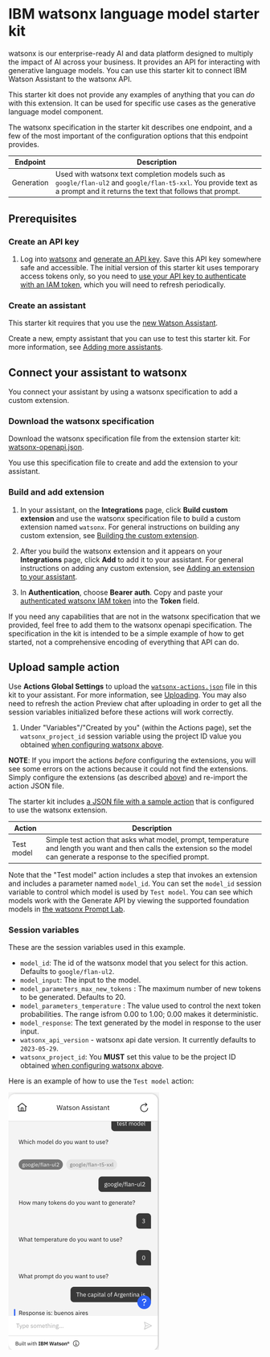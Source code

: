 # IBM watsonx language model starter kit

watsonx is our enterprise-ready AI and data platform designed to multiply the impact of AI across your business. It provides an API for interacting with generative language models. You can use this starter kit to connect IBM Watson Assistant to the watsonx API.

This starter kit does not provide any examples of anything that you can _do_ with this extension. It can be used for specific use cases as the generative language model component.

The watsonx specification in the starter kit describes one endpoint, and a few of the most important of the configuration options that this endpoint provides.

| Endpoint   | Description                                                                                                                                                                 |
| ---------- | --------------------------------------------------------------------------------------------------------------------------------------------------------------------------- |
| Generation | Used with watsonx text completion models such as `google/flan-ul2` and `google/flan-t5-xxl`. You provide text as a prompt and it returns the text that follows that prompt. |

## Prerequisites

### Create an API key

1. Log into [watsonx](https://dataplatform.cloud.ibm.com/wx/home?context=wx&apps=cos&nocache=true&onboarding=true&quick_start_target=watsonx) and [generate an API key](https://dataplatform.cloud.ibm.com/docs/content/wsj/analyze-data/ml-authentication.html?context=cpdaas). Save this API key somewhere safe and accessible. The initial version of this starter kit uses temporary access tokens only, so you need to [use your API key to authenticate with an IAM token](https://cloud.ibm.com/docs/account?topic=account-iamtoken_from_apikey), which you will need to refresh periodically.

### Create an assistant

This starter kit requires that you use the [new Watson Assistant](https://cloud.ibm.com/docs/watson-assistant?topic=watson-assistant-welcome-new-assistant).

Create a new, empty assistant that you can use to test this starter kit. For more information, see [Adding more assistants](https://cloud.ibm.com/docs/watson-assistant?topic=watson-assistant-assistant-add).

## Connect your assistant to watsonx

You connect your assistant by using a watsonx specification to add a custom extension.

### Download the watsonx specification

Download the watsonx specification file from the extension starter kit: [watsonx-openapi.json](./watsonx-openapi.json).

You use this specification file to create and add the extension to your assistant.

### Build and add extension

1.  In your assistant, on the **Integrations** page, click **Build custom extension** and use the watsonx specification file to build a custom extension named `watsonx`. For general instructions on building any custom extension, see [Building the custom extension](https://cloud.ibm.com/docs/watson-assistant?topic=watson-assistant-build-custom-extension#building-the-custom-extension).

1.  After you build the watsonx extension and it appears on your **Integrations** page, click **Add** to add it to your assistant. For general instructions on adding any custom extension, see [Adding an extension to your assistant](https://cloud.ibm.com/docs/watson-assistant?topic=watson-assistant-add-custom-extension).

1.  In **Authentication**, choose **Bearer auth**. Copy and paste your [authenticated watsonx IAM token](#create-an-api-key) into the **Token** field.

If you need any capabilities that are not in the watsonx specification that we provided, feel free to add them to the watsonx openapi specification. The specification in the kit is intended to be a simple example of how to get started, not a comprehensive encoding of everything that API can do.

## Upload sample action

Use **Actions Global Settings** to upload the [`watsonx-actions.json`](./watsonx-actions.json) file in this kit to your assistant. For more information, see [Uploading](https://cloud.ibm.com/docs/watson-assistant?topic=watson-assistant-admin-backup-restore#backup-restore-import). You may also need to refresh the action Preview chat after uploading in order to get all the session variables initialized before these actions will work correctly.

1. Under "Variables"/"Created by you" (within the Actions page), set the `watsonx_project_id` session variable using the project ID value you obtained [when configuring watsonx above](#configure-watsonx-extension).

**NOTE**: If you import the actions _before_ configuring the extensions, you will see some errors on the actions because it could not find the extensions. Simply configure the extensions (as described [above](#prerequisites)) and re-import the action JSON file.

The starter kit includes [a JSON file with a sample action](./watsonx-actions.json) that is configured to use the watsonx extension.

| Action     | Description                                                                                                                                                                 |
| ---------- | --------------------------------------------------------------------------------------------------------------------------------------------------------------------------- |
| Test model | Simple test action that asks what model, prompt, temperature and length you want and then calls the extension so the model can generate a response to the specified prompt. |

Note that the "Test model" action includes a step that invokes an extension and includes a parameter named `model_id`. You can set the `model_id` session variable to control which model is used by `Test model`. You can see which models work with the Generate API by viewing the supported foundation models in [the watsonx Prompt Lab](https://dataplatform.cloud.ibm.com/docs/content/wsj/analyze-data/fm-prompt-lab.html?context=wx).

### Session variables

These are the session variables used in this example.

- `model_id`: The id of the watsonx model that you select for this action. Defaults to `google/flan-ul2`.
- `model_input`: The input to the model.
- `model_parameters_max_new_tokens` : The maximum number of new tokens to be generated. Defaults to 20.
- `model_parameters_temperature` : The value used to control the next token probabilities. The range isfrom 0.00 to 1.00; 0.00 makes it deterministic.
- `model_response`: The text generated by the model in response to the user input.
- `watsonx_api_version` - watsonx api date version. It currently defaults to `2023-05-29`.
- `watsonx_project_id`: You **MUST** set this value to be the project ID obtained [when configuring watsonx above](#configure-watsonx-extension).

Here is an example of how to use the `Test model` action:

<img src="./assets/sample.png" width="300"/>
